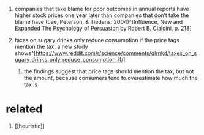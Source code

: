 1. companies that take blame for poor outcomes in annual reports have higher stock prices one year later than companies that don’t take the blame have (Lee, Peterson, & Tiedens, 2004)^[Influence, New and Expanded The Psychology of Persuasion by Robert B. Cialdini, p. 218]

2. taxes on sugary drinks only reduce consumption if the price tags mention the tax, a new study shows^[https://www.reddit.com/r/science/comments/qlrnkd/taxes_on_sugary_drinks_only_reduce_consumption_if/]
	1. the findings suggest that price tags should mention the tax, but not the amount, because consumers tend to overestimate how much the tax is

# related
1. [[heuristic]]